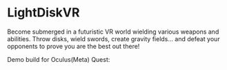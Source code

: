 # LightDiskVR

Become submerged in a futuristic VR world wielding various weapons and abilities. Throw disks, wield swords, create gravity fields… and defeat your opponents to prove you are the best out there!

Demo build for Oculus(Meta) Quest:
